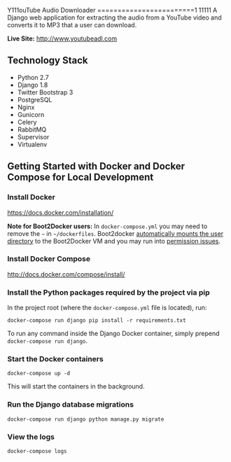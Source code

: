 Y111ouTube Audio Downloader
========================1
11111
A Django web application for extracting the audio from a YouTube video and converts it to MP3 that a user can download.

**Live Site:** http://www.youtubeadl.com


Technology Stack
----------------

- Python 2.7
- Django 1.8
- Twitter Bootstrap 3
- PostgreSQL
- Nginx
- Gunicorn
- Celery
- RabbitMQ
- Supervisor
- Virtualenv


Getting Started with Docker and Docker Compose for Local Development
--------------------------------------------------------------------

### Install Docker

https://docs.docker.com/installation/

**Note for Boot2Docker users:** In `docker-compose.yml` you may need to remove the `~` in `~/dockerfiles`. Boot2docker [automatically mounts the user directory](https://github.com/boot2docker/boot2docker#virtualbox-guest-additions) to the Boot2Docker VM and you may run into [permission issues](https://github.com/boot2docker/boot2docker/issues/581).

### Install Docker Compose

http://docs.docker.com/compose/install/

### Install the Python packages required by the project via pip

In the project root (where the `docker-compose.yml` file is located), run:

```
docker-compose run django pip install -r requirements.txt
```

To run any command inside the Django Docker container, simply prepend `docker-compose run django`.

### Start the Docker containers

```
docker-compose up -d
```

This will start the containers in the background.

### Run the Django database migrations

```
docker-compose run django python manage.py migrate
```

### View the logs

```
docker-compose logs
```
